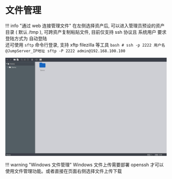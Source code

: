 # 文件管理

!!! info "通过 web 连接管理文件"
    在左侧选择资产后, 可以进入管理员预设的资产目录 ( 默认 /tmp ), 可跨资产复制粘贴文件, 目前仅支持 ssh 协议且 系统用户 要求登陆方式为 自动登陆  
    还可使用 `sftp` 命令行登录, 支持 xftp filezilla 等工具
    ```bash
    # ssh -p 2222 用户名@JumpServer_IP地址
    sftp -P 2222 admin@192.168.100.100
    ```

![文件管理](../../img/user_terminal_web-sftp_list.jpg)

!!! warning "Windows 文件管理"
    Windows 文件上传需要部署 openssh 才可以使用文件管理功能。或者直接在页面右侧选择文件上传下载
